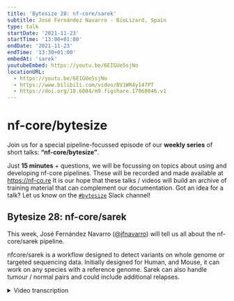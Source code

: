 ```yaml
---
title: 'Bytesize 28: nf-core/sarek'
subtitle: José Fernández Navarro - BioLizard, Spain
type: talk
startDate: '2021-11-23'
startTime: '13:00+01:00'
endDate: '2021-11-23'
endTime: '13:30+01:00'
embedAt: 'sarek'
youtubeEmbed: https://youtu.be/6EIGUe5sjNo
locationURL:
  - https://youtu.be/6EIGUe5sjNo
  - https://www.bilibili.com/video/BV1WR4y147PT
  - https://doi.org/10.6084/m9.figshare.17068046.v1
---
```


# nf-core/bytesize

Join us for a special pipeline-focussed episode of our **weekly series** of short talks: **“nf-core/bytesize”**.

Just **15 minutes** + questions, we will be focussing on topics about using and developing nf-core pipelines.
These will be recorded and made available at <https://nf-co.re>
It is our hope that these talks / videos will build an archive of training material that can complement our documentation. Got an idea for a talk? Let us know on the [`#bytesize`](https://nfcore.slack.com/channels/bytesize) Slack channel!

## Bytesize 28: nf-core/sarek

This week, José Fernández Navarro ([@jfnavarro](https://github.com/jfnavarro)) will tell us all about the nf-core/sarek pipeline.

nfcore/sarek is a workflow designed to detect variants on whole genome or targeted sequencing data. Initially designed for Human, and Mouse, it can work on any species with a reference genome. Sarek can also handle tumour / normal pairs and could include additional relapses.

<details markdown="1"><summary>Video transcription</summary>
:::note
The content has been edited to make it reader-friendly
:::

[0:01](https://youtu.be/6EIGUe5sjNo&t=1)
(host) Hi, Maxime here. I'm glad today to welcome you again for another bytesize talk. Today it will be about the pipeline Sarek and I think it's a very good opportunity that we have one of our power users who will be presenting this pipeline. In the end, it would be so boring if I were to present that. I would like to thank again the Chan Zuckerberg Initiative to help us do this bytesize talk every week. Right now, let's head over over to you, José to present us Sarek.

[0:48](https://youtu.be/6EIGUe5sjNo&t=48)
Thanks, Maxime. Hi, everyone. I would like to start by thanking the nf-core and the Sarek people for allowing me to give this talk. As Maxime said, I'm one of the power users and now also contributor. I would also like to thank the nf-core community in general. I am an active user of other pipelines and I'm always present in Slack and I'm very happy of this initiative and how the community is growing and they're setting up now the standards for pipelines. I'm really thankful. Well, this talk has been live streamed and recorded on YouTube. I like to say hi to everyone that is out there watching or will be watching later on.

[1:38](https://youtu.be/6EIGUe5sjNo&t=98)
A little bit about me, I guess this is a mandatory slide, but I'm not gonna talk too much about me because this is about Sarek, it's not about me. I have a bachelor degree in computer science, a master in computational biology and a PhD in computational biology. You want to check something about my research or my projects, you can see my GitHub or my ResearchGate page. Some facts about me, I'm born and raised in Spain. The picture there, right there is my hometown this summer. But I did most of my studies and my career in Sweden, Stockholm, and I got to meet Maxime and Phil and some nf-core people there. I'm one of the regional developers of Spatial Transcriptomics, which is a technology that you might have heard of. So I accumulated a bunch of years experience both in academia and industry. I was even group leader of a bioinformatics unit at some point, but I decided to change careers and move to industry. Now I'm senior consultant at BioLizard, which is a consultancy company that specialize in bioinformatics. But that's enough about me.

[2:51](https://youtu.be/6EIGUe5sjNo&t=171)
A first slide, that I like. Many of you probably wonder where does the name Sarek comes from. I found out that this comes from a national park in Northern Sweden. This picture is beautiful. If you have a question about why this national park and why this name, you can ask Maxime later. But Sweden is beautiful. I spent there 10 years. Sarek is a Nextflow nf-core pipeline to detect germline and somatic mutation in whole genome sequencing and whole exome sequencing data. As you know, the pipeline is written in Nextflow and it's part of the nf-core pipelines. It's heavily used, I think, and the community is growing. I see the Slack channel growing and the amount of users growing. I am one of the users, I started getting familiar with Sarek as a user, but now I'm also contributing. But the main authors are Maxime and Sylvester. I believe this project started in Sweden, Stockholm, and it was started by Maxime and Sylvester, but then a bunch of contributors have been added in the last year. I am one of them, but also Gisela, Friederike, and many others. You can see this in the GitHub page, the list of contributors. In the GitHub page the Sarek page in the nf-core. I also have to say that this work is published, or at least soon to be published. It's in peer-review, I believe, at this stage. You might also want to check the publication. It's public access.

[4:36](https://youtu.be/6EIGUe5sjNo&t=276)
Sarek, as I said before, is a Nextflow pipeline for doing variant calling in genomic data. This is a really nice illustration that is part of the Sarek documentation on the Sarek GitHub page. As you can see here, Sarek is designed for both germline and somatic workflows. This is the main workflow. This is a very high level, but Sarek does more things. But yeah, the most important thing is Sarek follows the GATK best practices, 4.0, which are the standard for pre-processing of genomic data for variant calling. Sarek, one of the cool things that I like, has a lot of tools, both for germline and somatic workflows. For example, for germline, it has HaplotypeCaller, FreeBayes, mpileup, Strelka2, Manta, TIDDIT, I don't know how to pronounce that. For somatic, obviously, Mutect2, which is very popular, FreeBayes, Strelka2, Manta, ASCAT, Control-FREEC, MSI-sensor.

[5:42](https://youtu.be/6EIGUe5sjNo&t=342)
But it does more things. This figure is a very high level illustration of the workflow, but Sarek does also quality trimming with Trim Galore, which is a wrapper around cutadapt. QC with FastQC, BamQC, a mapping step, which is essential, it's done with BWA or BWA2. As I said before, it follows GATK4 for best practices for pre-processing and marking duplicates in the realignment.

[6:09](https://youtu.be/6EIGUe5sjNo&t=369)
Also, I'd like to mention that Sarek can be used in tumor-only mode. It's a somatic mode, but you only have two more samples. Sarek has been updated, so it can work with tumor-only samples. It's also compatible with exon and targeted data, which is very nice because essentially Sarek contains almost everything. It's originally designed for mouse and human references, but technically possible to use other references. As far as I know, me personally haven't used any other reference, but there might be people out there that have used them. It would be nice if someone can say that at the end.

[6:49](https://youtu.be/6EIGUe5sjNo&t=409)
I would like to start by talking about Sarek's germline mode. When one wants to do germline variant calling, it's when we have samples that are not somatic or they might be somatic, you might want to be germline variant calling. But it's essentially to detect variants that are not in the reference genome. Let's say you have a sample and you want to see the variants that are not in the reference genome. They could be genomic variants, variants that want one inherits. In order to use Sarek in germline mode, you just need to include... because Sarek has this option to allow multiple tools to be run. If one of the tools that I provide are from the germline toolset, Sarek will do the germline workflow. These tools are HaplotypeCaller, Strelka2, FreeBayes, for SNPs and indels, Manta for structural variance, and TIDDIT for structural variance. The input for Sarek is a tab-delimited file, which is standard in the nf-core pipelines. The user needs just a tab-delimited file with information about the samples and path to the raw data. The output will be BAM files for intermediate steps and VCF files for each of the callers that are included in the run. Of course, a very nice report in what form are done with MultiQC.

[8:25](https://youtu.be/6EIGUe5sjNo&t=505)
Somatic mode, probably quite standard case for variant calling, is to detect variants using a reference genome, but also another sample, a normal sample. These will be variants that are somatic, that are acquired, that might be specific to a tumor, specific to a cell type or to an individual. For this, we need the tumor sample, but also the normal sample that can be used as a reference. How to run Sarek in somatic mode? Just as I said before, to include tools that are for the somatic workflow like Mutect2, Strelka2, FreeBayes, Manta, ASCAT, Control-FREEC for copy number variation, and MSI-sensor for MSI status. In this occasion, to run Sarek in somatic mode, the input file has to contain both the normal and the tumor sample. It has to contain this information. It has to be indicated which is which, which I will describe later, and the path to the files. The output would be BAM files, VCF files, and other files, because, for example, the copy number variation and the MSI status, they don't generate VCF files, they generate other types of files. As before, the reports in MultiQC.

[9:49](https://youtu.be/6EIGUe5sjNo&t=589)
Sarek also supports tumor-only mode. This is a case where you might want to run the workflow in somatic mode, but you don't have a normal sample, you only have a tumor. This happens sometimes. Of course, the variants are less reliable, you are more prone to have false positive, but it's something that Sarek supports. I'm actually one of the users of this mode. As before, in order to use Sarek in somatic mode, tumor-only, some of the tools that are supporting the tumor-only mode has to be included, like Mutect2, Strelka2, Manta, Control-FREEC, MSI-sensor, and a tab-delimited file as the other modes, but this time only with the tumor sample. The output will be the same depending on the tools. You always have the BAM files, intermediate files, but depending on the tools that you include in the analysis, you will get VCF files, copy number, MSIs, and the report.

[10:49](https://youtu.be/6EIGUe5sjNo&t=649)
I have mentioned before the input file, the tab-delimited file, and this is something that I see that users, especially when they start, struggle a little bit with the format of the input file. I did struggle myself. The input file format is a tab-delimited file that has a bunch of columns. The first column is the subject ID. This will be something that could be also the dataset ID or project. This will be something that will be appended to the output, to the different files, the different folders. The gender, which is used in some of the tools, and the very important column, the third column, is whether the sample is tumor or not. Zero means non-tumor, and one means tumor, and this is very important for Sarek to know whether to run the somatic mode, the germline mode or somatic mode in tumor-only. The sample ID, of course, this is important, especially, this will be appended to the output, but especially when you have multiple lanes and you have multiple FASTQ files that you want to merge for the particular sample, Sarek will take care of that.

[12:01](https://youtu.be/6EIGUe5sjNo&t=721)
For example, in this case, sample ID one has three different lanes. This will be merged before doing the processing and the path to the files, of course. As simple as this, sometimes people get confused, but this is the main required parameter for Sarek, and obviously the tools that one wants to run, as well as the reference genome.

[12:26](https://youtu.be/6EIGUe5sjNo&t=746)
One thing that I felt it was nice to explain, and for some of you this might be very obvious if you're familiar with variant calling or with Sarek, but I think it's nice to go through what Sarek does, the information that Sarek provides with different tools, because Sarek has a lot of different tools that can provide different information, so it's good to know, to have an idea. The variant calling usually involves deriving SNPs, indels, and structural variants, and so Sarek has some tools that are specifically designed for this, like Mutect2, HaplotypeCaller, Strelka2, and FreeBayes tools will compute SNPs and indels. This figure is quite representative of what this type of information is. Essentially, we have a reference genome that has a sequence, and you have a sample that you have sequenced and in the sequence of a specific region, you might see that there is a single nucleotide that is changed as compared with the reference, so this would be a SNP, but the change could also be an insertion or a deletion, so it would be indel, representing the second and the third row here, so these are variants that are detected.

[13:52](https://youtu.be/6EIGUe5sjNo&t=832)
Of course, if you're in germline mode, you only compare with the reference, but if you're in somatic mode, you would also compare with another sample, so you want to see that this change is not only happening in the reference, but it's also happening in the sample that's used as reference. Structural variants are more like bigger changes, for example, deletion or insertion, or a big portion of the DNA sequence. They could also be inversions. The tools that are providing this information in Sarek are Manta, and TIDDIT.

[14:31](https://youtu.be/6EIGUe5sjNo&t=871)
Other type of information that Sarek can provide are copy number variations or MSI status. The copy numbers are just a difference in the number of copies of specific genes, different species will have a predefined number of copies that you should have for your mother, for your mother and father, in case a human. This is a very, very common analysis in genomics to derive the copy number of a sample to see which regions have a different copy number. It could be more or less, illustrated here with red and green, and Sarek has integrated two different tools for inferring copy number status, copy number variations, region-wise, chromosome-wise, and these tools are ASCAT and Control-FREEC.

[15:21](https://youtu.be/6EIGUe5sjNo&t=921)
Another thing that is interesting, especially in cancer, is the MSI status. An MSI individual will be a hypermutated individual, they usually have defects in the DNA repair pathways, so these samples are hypermutated, they have a higher number of mutations, and this is good to know, especially in the cancer field. Sarek uses MSI-sensor, which is a tool that provides this status, which is one score per sample, and this you can see here, the percentage of MSI. Usually what one does is to put the threshold to define a sample as MSI or not.

[16:06](https://youtu.be/6EIGUe5sjNo&t=966)
Now we move to the output, the VCF format. Sure, many of you are familiar with this format. This was a format that was designed to include mutational data variants, and I personally like it, some people might not, but it's quite standard now in the field, and I think the current version is 4.3, so most of the tools I would say, the variant calling tools, they make use of this format. The format is quite flexible. It has a header that contains metadata, meta information: for example it contains the commands that were run, which is very nice to have an history of what happened in that file, how that file was generated, and also it explains all the fields, the format, the info, each explanation for every field. If you add extra things to the file, usually you have to include it in the header, so you explain what those new fields mean.

[17:07](https://youtu.be/6EIGUe5sjNo&t=1027)
Then the body. The body contains the mutational information, the first column is the chromosome, then the position in the reference where that mutation is detected. An ID, usually it's an RS number that is used to identify, to track this mutation in databases, for example. The reference of the genome, and the alter, let's say the new nucleotide in case of single nucleotide mutation. The quality of the mutation. The filter is something that many variant callers provide, they have some confidence scores, they use some times probabilistic methods to give a confidence to that variance. Some tools they provide if the filter is passed or not, which can be used to process or post-filter the vcf file.

[18:06](https://youtu.be/6EIGUe5sjNo&t=1086)
Information, this field is quite open, here the information about fields that could be added to the body, information about the body, annotation, the format also contains information about the variant, the number of reads in each allele. One thing that I like about vcf files is you can have multiple samples, so the format will detect the information of each sample that is included, and then the samples will be concatenated here. One single vcf file can contain information about multiple samples. I don't think I need to explain this here, but of course in the vcf file, different type of mutation will be represented differently, like SNPs, insertions, deletions, replacement, or structural variants, and if you want to learn more about this format, there's a really nice specification, this pdf here in the SAMtools website, and this picture was taken from this website.

[19:12](https://youtu.be/6EIGUe5sjNo&t=1152)
One of the things that Sarek does, as you could see in the workflow, is the annotation, which is something crucial in my opinion. Once you have a vcf file with the variants, you want to annotate them, which means to assign the functionality, get the extra information about the variants. Sarek currently supports two different annotation tools, VEP, which is developed by Ensembl people, I think it's variant effect predictor, stands for that, and also SnpEff, which I will describe later. Anovar is not currently supported, and I'm not sure that there are plans to include it, but I think it's a proprietary software, so that might make it difficult. But VEP and SnpEff are similar in the way the information they provide. They have differences, some information VEP can provide, some information that SnpEff can provide, and the other way around. But the most important information... I mean the annotation will create a new vcf file that contains the annotation for each of the variants. And annotations are quite important. It's the gene, the transcript, where this variant is detected, the feature type, it could even give a consequence. It could tell what consequence that variant can have upstream, the position in the genome, the position, the amino acids change, the codon. It could even predict effects. This is very useful for cancer. It could even use databases like COSMIC to tell you that variant has been detected, population information, how common is that variant in the population. This information is quite useful, especially to filter variants or to detect variants that could be potentially interesting.

[21:02](https://youtu.be/6EIGUe5sjNo&t=1262)
SnpEff is another tool, I particularly like this one, it has a really nice documentation, it's really easy to use and fast, and provides similar information: feature type, feature ID, the gene name, biotype, what kind of, is it non-coding gene, is it protein coding, RNA, the impact of the variant. This is something that is specific to SnpEff. It has different categories like high, low, moderate, which could be used to filter. They call it here putative impact, but it's the effect, the downstream effect of the body. Once again I have personally used this a lot in order to filter the data and to detect potentially interesting variants.

[21:48](https://youtu.be/6EIGUe5sjNo&t=1308)
The last step of Sarek is output. Obviously the output is not only the vcl files and the bam files, it's this really nice report. Sarek will automatically generate a web report, MultiQC which is standard in the nf-core community, this is a tool that was developed in Stockholm, Sweden by Phil, and I love it. I really like it. It's a web report, it's an HTML report that contains a lot of different stats for the different steps of the pipeline, I cannot show everything here, but yeah, essentially you get information about the mapping quality, duplicates, the type of variants that are detected, amount of variants, the region where the most variants were detected. A lot of information that is included here. It's quite useful to make an assessment of the data, an initial assessment to detect samples that might be outlayers. Samples that might be discarded. And to get a general overview of the data.

[22:53](https://youtu.be/6EIGUe5sjNo&t=1373)
One use case. I have personally used Sarek in three projects at least that I remember now. I think the biggest one was this project that I executed where I was working in Vall D`Hebron Institute of Oncology as a group leader, the bioinformatics unit. In this period we wanted to analyze 141 whole-exon sequencing samples. That's quite a lot. We used Amazon for that and Nextflow Tower. Amazon Batch for distributed computing, distributed processing, which is really nice, because you can process a lot of samples in a relatively short time. I think it took days once we had everything set up. What we did here was to process different kinds of samples, we have germline samples, we have tumor samples, some of them were solid tumors, some of them were cell-free DNA. We also have PDX samples where obviously we have to extract the human reads. But all these different samples were processed with Sarek. We used these colors that are shown here in this figure, most of the tools, and we used annotation provided by SnpEff. We then manually annotated with Anovar. We were quite happy with the result with Sarek, and this was one of the reasons why I started to contribute to it, because some of the samples here were tumor-only, and some of the features that we needed were not present in Sarek, so we just contributed. That's the best thing of open source.

[24:27](https://youtu.be/6EIGUe5sjNo&t=1467)
For this project the manuscript is under preparation, we got really nice results, and we were really happy with the short time we could process all the samples, the amount of information provided, and the quality of the variants. This is something very important when doing variant calling. It's quite tempting to just develop your own pipeline, but these tools have a lot of different settings, and it can be tricky to optimize and to run all the steps properly, and Sarek is a pipeline that is built from a community, and it has all these users. I really recommend using Sarek if you want to do genomic variant calling.

[25:11](https://youtu.be/6EIGUe5sjNo&t=1511)
Approaching the end, what is next? Sarek 3.0 is coming soon, so stay tuned. I hope that this release will happen in early 2022. I'm contributing to this release, and I'm quite happy to. One of the highlights of this new release is that it will be ported to DSL2, which is now the new syntax and the new language for Nextflow. It will include more tools. I think for now DeepVariant, I might be missing something, maybe Maxine later can elaborate here. It's been refactored and redesigned, obviously, because DSL2 forced you to do that, but now Sarek is more modular. It has a simplified design. It's easier to navigate it. It was a bit difficult before. More tests will be added. The testing will be improved, and validation tests will be included. The joint variant calling, which is something very useful, especially when using the Sarek gemline mode.

[26:14](https://youtu.be/6EIGUe5sjNo&t=1574)
Downstream analysis, this will be really nice, maybe to add the option to filter vcf files according to certain criterias, maybe merging. This is something that is now ongoing, and it might be very handy for users. Decrease the resource needed. The current version of Sarek is doing computation that are not needed in certain cases, Sarek now will be optimized, only what is needed will be used.

[26:45](https://youtu.be/6EIGUe5sjNo&t=1605)
Get involved. I recommend that. If you're a user of Sarek and you like programming and Nextflow, if you have something that is missing, I really recommend to get in contact with the community. There is a Slack channel. People are quite responsive and very helpful, very nice. There's also a GitHub page where you can see instructions on how to contribute. I really recommend that if you're using Sarek and something is missing, just at least say in the Slack channel and you might get it. You may see it happening.

[27:21](https://youtu.be/6EIGUe5sjNo&t=1641)
Last slide. The acknowledgments. As I understand, Sarek was initiated at Karolinska, at Scilifelab, which is a place that I know very well. I spent there 10 years. So thanks to these institutions for supporting. Obviously, nf-core community, I say many times, I am personally quite thankful for the effort that they are doing. Nextflow, Nextflow Tower, BioLizard, which is a company that I'm working for now and they're supporting my work now with Sarek with the 3.0 release. Vall D`Hebron Institute of Oncology, which is a place that I was working where I ran that trial that I explained before. I did some contribution to Sarek. QBiC, which I think is also a contributor, I believe Gisela. They are also supporting the development on Sarek. I think that's it.

[28:23](https://youtu.be/6EIGUe5sjNo&t=1703)
(host) Thank you very much, José, for the talk. We have a couple of questions already. I see that, okay, Laurence has a question, but you already responded to it.

(question) James has a question about, like in the current Sarek version, does Mutec2 support multi-sample calling?

(answer) I don't think it does in the current version, but definitely that's something that will be interesting. We will have a look maybe in the 3.0 or maybe like in another version. That's something we can think of.

[28:59](https://youtu.be/6EIGUe5sjNo&t=1739)
(question) Then another question from Laurence again. Do you have any idea how a SnpEff defines a putative impact?

(speaker) I cannot hear you well, sorry, can you repeat?

(question cont.) Yes, sorry. Do you know how SnpEff defines a putative impact?

(answer) I think they have some database.

(host) Yes, I think as well they have some database about that.

(answer cont.) I just had to say that you have to be careful with that because sometimes, for example, moderate variance, sometimes it can be quite interesting. How a SnpEff defines these different categories, you have to be careful because sometimes miss-sense mutations are defined as moderate. I particularly, in one project that I had, I was filtering out moderate variance and I realized that they were the most important. The one that is to use these filters, has to be careful. Essentially the filter is just including a bunch of the effects. Which effects are included in this category you can see on the website, the documentation is quite nice.

(host) Yes, I think Laurence's question was about modifier and moderate. Yes, she will double check the documentation.

[30:15](https://youtu.be/6EIGUe5sjNo&t=1815)
(host) Okay, thank you very much for the presentation. It was super clear and everything, but I might be a bit biased about that. Definitely I will steal some slides for my own presentation because that was even clearer than when I usually explain stuff. That's good.

(speaker) Yeah, thanks to you and everyone attending.

(host) Okay, then I think we are good there. Thank you very much and see you another time.

</details>
